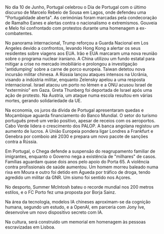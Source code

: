 No dia 10 de Junho, Portugal celebrou o Dia de Portugal com o último discurso de Marcelo Rebelo de Sousa em Lagos, onde defendeu uma "Portugalidade aberta". As cerimónias foram marcadas pela condecoração de Ramalho Eanes e alertas contra o nacionalismo e extremismos. Gouveia e Melo foi confrontado com protestos durante uma homenagem a ex-combatentes.

No panorama internacional, Trump reforçou a Guarda Nacional em Los Angeles devido a confrontos, levando Hong Kong a alertar os seus residentes sobre viagens aos EUA. Irão e EUA marcaram uma nova reunião sobre o programa nuclear iraniano. A China utilizou um fundo estatal para mitigar a crise no mercado imobiliário e prolongou a investigação 'antidumping' sobre a carne de porco europeia. Taiwan detetou nova incursão militar chinesa. A Rússia lançou ataques intensos na Ucrânia, visando a indústria militar, enquanto Zelensky apelou a uma resposta internacional. Israel atacou um porto no Iémen e a ONU acusou Israel de "extermínio" em Gaza. Greta Thunberg foi deportada de Israel após uma ação de protesto. Na Áustria, um ataque numa escola resultou em várias mortes, gerando solidariedade da UE.

Na economia, os juros da dívida de Portugal apresentaram quedas e Moçambique aguarda financiamento do Banco Mundial. O setor do turismo português prevê um verão positivo, apesar de receios com os aeroportos. Cabo Verde lidera o crescimento dos PALOP. A banca angolana registou um aumento de lucros. A União Europeia pondera ligar Londres a Frankfurt e Genebra por comboio até 2030 e prepara um novo pacote de sanções contra a Rússia.

Em Portugal, o Chega defende a suspensão do reagrupamento familiar de imigrantes, enquanto o Governo nega a existência de "milhares" de casos. Famílias aguardam quase dois anos pelo apoio do Porta 65. A violência contra profissionais de saúde aumentou. Um homem morreu baleado numa rixa em Moura e outro foi detido em Águeda por tráfico de droga, tendo agredido um militar da GNR. Um sismo foi sentido nos Açores.

No desporto, Summer McIntosh bateu o recorde mundial nos 200 metros estilos, e o FC Porto fez uma proposta por Borja Sainz.

Na área da tecnologia, modelos IA chineses aproximam-se da cognição humana, segundo um estudo, e a OpenAI, em parceria com Jony Ive, desenvolve um novo dispositivo secreto com IA.

Na cultura, será construído um memorial em homenagem às pessoas escravizadas em Lisboa.